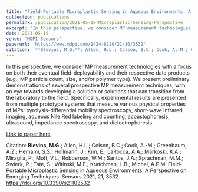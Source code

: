 ```yaml
---
title: "Field-Portable Microplastic Sensing in Aqueous Environments: A Perspective on Emerging Techniques"
collection: publications
permalink: /publication/2021-05-19-Microplastic-Sensing-Perspective
excerpt: 'In this perspective, we consider MP measurement technologies with a focus on both their eventual field-deployability and their respective data products (e.g., MP particle count, size, and/or polymer type). We present preliminary demonstrations of several prospective MP measurement techniques, with an eye towards developing a solution or solutions that can transition from the laboratory to the field. Specifically, experimental results are presented from multiple prototype systems that measure various physical properties of MPs: pyrolysis-differential mobility spectroscopy, short-wave infrared imaging, aqueous Nile Red labeling and counting, acoustophoresis, ultrasound, impedance spectroscopy, and dielectrophoresis.'
date: 2021-05-19
venue: 'MDPI Sensors'
paperurl: 'https://www.mdpi.com/1424-8220/21/10/3532'
citation: '**Blevins, M.G.**; Allen, H.L.; Colson, B.C.; Cook, A.-M.; Greenbaum, A.Z.; Hemami, S.S.; Hollmann, J.; Kim, E.; LaRocca, A.A.; Markoski, K.A.; Miraglia, P.; Mott, V.L.; Robberson, W.M.; Santos, J.A.; Sprachman, M.M.; Swierk, P.; Tate, S.; Witinski, M.F.; Kratchman, L.B.; Michel, A.P.M. Field-Portable Microplastic Sensing in Aqueous Environments: A Perspective on Emerging Techniques. Sensors 2021, 21, 3532. https://doi.org/10.3390/s21103532'
---
```

In this perspective, we consider MP measurement technologies with a focus on both their eventual field-deployability and their respective data products (e.g., MP particle count, size, and/or polymer type). We present preliminary demonstrations of several prospective MP measurement techniques, with an eye towards developing a solution or solutions that can transition from the laboratory to the field. Specifically, experimental results are presented from multiple prototype systems that measure various physical properties of MPs: pyrolysis-differential mobility spectroscopy, short-wave infrared imaging, aqueous Nile Red labeling and counting, acoustophoresis, ultrasound, impedance spectroscopy, and dielectrophoresis.

[Link to paper here](https://www.mdpi.com/1424-8220/21/10/3532)

Citation: **Blevins, M.G.**; Allen, H.L.; Colson, B.C.; Cook, A.-M.; Greenbaum, A.Z.; Hemami, S.S.; Hollmann, J.; Kim, E.; LaRocca, A.A.; Markoski, K.A.; Miraglia, P.; Mott, V.L.; Robberson, W.M.; Santos, J.A.; Sprachman, M.M.; Swierk, P.; Tate, S.; Witinski, M.F.; Kratchman, L.B.; Michel, A.P.M. Field-Portable Microplastic Sensing in Aqueous Environments: A Perspective on Emerging Techniques. Sensors 2021, 21, 3532. https://doi.org/10.3390/s21103532
